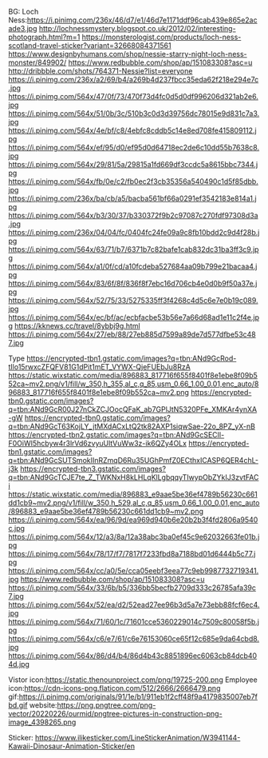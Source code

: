 BG:
Loch Ness:https://i.pinimg.com/236x/46/d7/e1/46d7e1171ddf96cab439e865e2acade3.jpg
http://lochnessmystery.blogspot.co.uk/2012/02/interesting-photograph.html?m=1
https://monsterologist.com/products/loch-ness-scotland-travel-sticker?variant=32668084371561
https://www.designbyhumans.com/shop/nessie-starry-night-loch-ness-monster/849902/
https://www.redbubble.com/shop/ap/151083308?asc=u
http://dribbble.com/shots/764371-Nessie?list=everyone
https://i.pinimg.com/236x/a2/69/b4/a269b4d237fbcc35eda62f218e294e7c.jpg
https://i.pinimg.com/564x/47/0f/73/470f73d4fc0d5d0df996206d321ab2e6.jpg
https://i.pinimg.com/564x/51/0b/3c/510b3c0d3d39756dc78015e9d831c7a3.jpg
https://i.pinimg.com/564x/4e/bf/c8/4ebfc8cddb5c14e8ed708fe415809112.jpg
https://i.pinimg.com/564x/ef/95/d0/ef95d0d64718ec2de6c10dd55b7638c8.jpg
https://i.pinimg.com/564x/29/81/5a/29815a1fd669df3ccdc5a8615bbc7344.jpg
https://i.pinimg.com/564x/fb/0e/c2/fb0ec2f3cb35356a540490c1d5f85dbb.jpg
https://i.pinimg.com/236x/ba/cb/a5/bacba561bf66a0291ef3542183e814a1.jpg
https://i.pinimg.com/564x/b3/30/37/b330372f9b2c97087c270fdf97308d3a.jpg
https://i.pinimg.com/236x/04/04/fc/0404fc24fe09a9c8fb10bdd2c9d4f28b.jpg
https://i.pinimg.com/564x/63/71/b7/6371b7c82bafe1cab832dc31ba3ff3c9.jpg
https://i.pinimg.com/564x/a1/0f/cd/a10fcdeba527684aa09b799e21bacaa4.jpg
https://i.pinimg.com/564x/83/6f/8f/836f8f7ebc16d706cb4e0d0b9f50a37e.jpg
https://i.pinimg.com/564x/52/75/33/5275335ff3f4268c4d5c6e7e0b19c089.jpg
https://i.pinimg.com/564x/ec/bf/ac/ecbfacbe53b56e7a66d68ad1e11c2f4e.jpg
https://kknews.cc/travel/8ybbj9g.html
https://i.pinimg.com/564x/27/eb/88/27eb885d7599a89de7d577dfbe53c487.jpg

Type
https://encrypted-tbn1.gstatic.com/images?q=tbn:ANd9GcRod-tIlo15rwxcZFQFV81G1dPit1mET_VYWX-QjeFUEbJu8RzA
https://static.wixstatic.com/media/896883_817716f655f8401f8e1ebe8f09b552ca~mv2.png/v1/fill/w_350,h_355,al_c,q_85,usm_0.66_1.00_0.01,enc_auto/896883_817716f655f8401f8e1ebe8f09b552ca~mv2.png
https://encrypted-tbn0.gstatic.com/images?q=tbn:ANd9GcR00J27nCkZCJOocQFaK_ab7GPlJtN5320PFe_XMKAr4ynXA-gW
https://encrypted-tbn0.gstatic.com/images?q=tbn:ANd9GcT63KojLY_jtMXdACxLtQ2tk82AXP1siqwSae-22o_8PZ_yX-nB
https://encrypted-tbn2.gstatic.com/images?q=tbn:ANd9GcSECIl-F0OiWI5hcbyw4r3lrVd6zvyuUltVuWw3z-ik6QZy4OLx
https://encrypted-tbn1.gstatic.com/images?q=tbn:ANd9GcSUTSmokIInRZmqD6Ru35UGhPmfZ0ECthxICASP6QER4chL-j3k
https://encrypted-tbn3.gstatic.com/images?q=tbn:ANd9GcTCJE7te_Z_TWKNxH8kLHLqKlLgbqqyTIwypObZYkIJ3zvtFACi
https://static.wixstatic.com/media/896883_e9aae5be36ef4789b56230c661dd1cb9~mv2.png/v1/fill/w_350,h_529,al_c,q_85,usm_0.66_1.00_0.01,enc_auto/896883_e9aae5be36ef4789b56230c661dd1cb9~mv2.png
https://i.pinimg.com/564x/ea/96/9d/ea969d940b6e20b2b3f4fd2806a9540c.jpg
https://i.pinimg.com/564x/12/a3/8a/12a38abc3ba0ef45c9e62032663fe01b.jpg
https://i.pinimg.com/564x/78/17/f7/7817f7233fbd8a7188bd01d6444b5c77.jpg
https://i.pinimg.com/564x/cc/a0/5e/cca05eebf3eea77c9eb9987732719341.jpg
https://www.redbubble.com/shop/ap/151083308?asc=u
https://i.pinimg.com/564x/33/6b/b5/336bb5becfb2709d333c26785afa39c7.jpg
https://i.pinimg.com/564x/52/ea/d2/52ead27ee96b3d5a7e73ebb88fcf6ec4.jpg
https://i.pinimg.com/564x/71/60/1c/71601cce5360229014c7509c80058f5b.jpg
https://i.pinimg.com/564x/c6/e7/61/c6e76153060ce65f12c685e9da64cbd8.jpg
https://i.pinimg.com/564x/86/d4/b4/86d4b43c8851896ec6063cb84dcb404d.jpg

Vistor icon:https://static.thenounproject.com/png/19725-200.png
Employee icon:https://cdn-icons-png.flaticon.com/512/2666/2666479.png
gif:https://i.pinimg.com/originals/91/1e/b1/911eb1f2cff48f9a4179835007eb7fbd.gif
website:https://png.pngtree.com/png-vector/20220226/ourmid/pngtree-pictures-in-construction-png-image_4398265.png


Sticker:
https://www.ilikesticker.com/LineStickerAnimation/W3941144-Kawaii-Dinosaur-Animation-Sticker/en